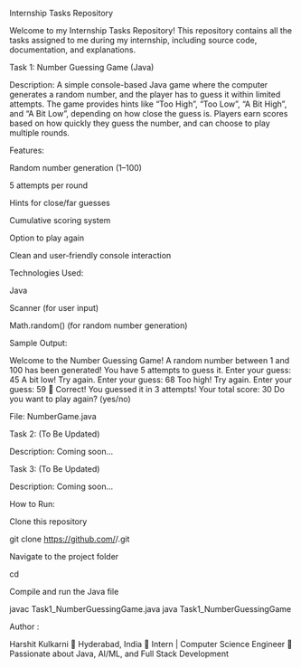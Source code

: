 Internship Tasks Repository

Welcome to my Internship Tasks Repository!
This repository contains all the tasks assigned to me during my internship, including source code, documentation, and explanations.

Task 1: Number Guessing Game (Java)

Description:
A simple console-based Java game where the computer generates a random number, and the player has to guess it within limited attempts.
The game provides hints like “Too High”, “Too Low”, “A Bit High”, and “A Bit Low”, depending on how close the guess is.
Players earn scores based on how quickly they guess the number, and can choose to play multiple rounds.

Features:

Random number generation (1–100)

5 attempts per round

Hints for close/far guesses

Cumulative scoring system

Option to play again

Clean and user-friendly console interaction

Technologies Used:

Java

Scanner (for user input)

Math.random() (for random number generation)

Sample Output:

Welcome to the Number Guessing Game!
A random number between 1 and 100 has been generated!
You have 5 attempts to guess it.
Enter your guess: 45
A bit low! Try again.
Enter your guess: 68
Too high! Try again.
Enter your guess: 59
🎉 Correct! You guessed it in 3 attempts!
Your total score: 30
Do you want to play again? (yes/no)


File: NumberGame.java

Task 2: (To Be Updated)

Description: Coming soon...

Task 3: (To Be Updated)

Description: Coming soon...

How to Run:

Clone this repository

git clone https://github.com/<your-username>/<repo-name>.git


Navigate to the project folder

cd <repo-name>


Compile and run the Java file

javac Task1_NumberGuessingGame.java
java Task1_NumberGuessingGame

Author :

Harshit Kulkarni
📍 Hyderabad, India
💼 Intern | Computer Science Engineer
🚀 Passionate about Java, AI/ML, and Full Stack Development

